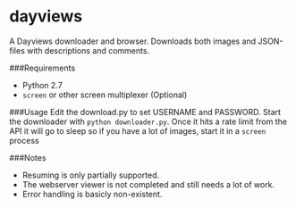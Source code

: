 dayviews
========

A Dayviews downloader and  browser.
Downloads both images and JSON-files with descriptions and comments.

###Requirements
* Python 2.7
* `screen` or other screen multiplexer (Optional)

###Usage
Edit the download.py to set USERNAME and PASSWORD.
Start the downloader with `python downloader.py`.
Once it hits a rate limit from the API it will go to sleep so if you have a lot of images, start it in a `screen` process

###Notes
* Resuming is only partially supported.
* The webserver viewer is not completed and still needs a lot of work.
* Error handling is basicly non-existent.
